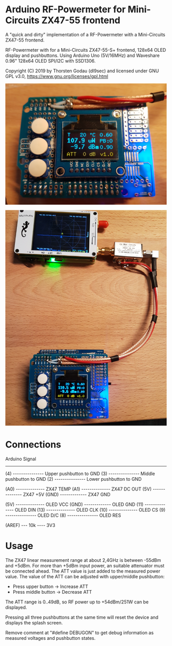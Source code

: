 # Arduino RF-Powermeter for Mini-Circuits ZX47-55 frontend
A "quick and dirty" implementation of a RF-Powermeter with a Mini-Circuits ZX47-55 frontend.

RF-Powermeter with for a Mini-Circuits ZX47-55-S+ frontend, 128x64 OLED display and pushbuttons.
Using Arduino Uno (5V/16MHz) and Waveshare 0.96" 128x64 OLED SPI/I2C with SSD1306.

Copyright (C) 2019 by Thorsten Godau (dl9sec) and licensed under
GNU GPL v3.0, https://www.gnu.org/licenses/gpl.html

![alt RF-Powermeter display](https://github.com/dl9sec/Arduino_RF-Powermeter/raw/master/images/Arduino_RF-Powermeter_1.png)

![alt RF-Powermeter display](https://github.com/dl9sec/Arduino_RF-Powermeter/raw/master/images/Arduino_RF-Powermeter_2.png)

# Connections

Arduino             Signal
-------             ------

(4) --------------- Upper  pushbutton to GND
(3) --------------- Middle pushbutton to GND
(2) --------------- Lower  pushbutton to GND

(A0) -------------- ZX47 TEMP
(A1) -------------- ZX47 DC OUT
(5V) -------------- ZX47 +5V
(GND) ------------- ZX47 GND

(5V) -------------- OLED VCC
(GND) ------------- OLED GND
(11) -------------- OLED DIN
(13) -------------- OLED CLK
(10) -------------- OLED CS
(9) --------------- OLED D/C
(8) --------------- OLED RES

(AREF) --- 10k ---- 3V3

# Usage

The ZX47 linear measurement range at about 2,4GHz is between -55dBm and +5dBm.
For more than +5dBm input power, an suitable attenuator must be connected ahead.
The ATT value is just added to the measured power value.
The value of the ATT can be adjusted with upper/middle pushbutton:

- Press upper button  -> Increase ATT
- Press middle button -> Decrease ATT

The ATT range is 0..49dB, so RF power up to +54dBm/251W can be displayed.

Pressing all three pushbuttons at the same time will reset the device
and displays the splash screen.

Remove comment at "#define DEBUGON" to get debug information as measured voltages and
pushbutton states.